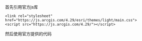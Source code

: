 
首先引用官方js库
 
    <link rel="stylesheet" href="https://js.arcgis.com/4.29/esri/themes/light/main.css">
    <script src="https://js.arcgis.com/4.29/"></script>
然后使用官方提供的代码
    <script>
        require([
            "esri/config",
            //"esri/Map",
            "esri/WebMap",
            "esri/views/MapView",
            "esri/widgets/ScaleBar",//比例尺
            "esri/widgets/Legend",//图例
            "esri/widgets/BasemapGallery"//底图切换
        ], function (esriConfig, WebMap, MapView, ScaleBar, Legend,BasemapGallery) {
 
            esriConfig.apiKey = "AAPKb9fe8ec672004da7bfa1847f3ffbb8518jQr9zOMbWDhKjYI5leVpfSFZgSmHl64ZqE3pHmwaSzrT4JssWhn7S4jDFzVURC1";
 
            /*const map = new Map({
                basemap: "satellite" // basemap styles service
            });*/
            const webmap = new WebMap({
                portalItem: {
                    id: "3ea0c773b32d4404b82f77f9fbfbf328"//改成web地图的id
                }
            });
 
            const view = new MapView({
                /*map: map,
                center: [117, 40], // Longitude, latitude
                zoom: 13, */ // Zoom level
                container: "viewDiv",// Div element
                map: webmap,
            });
 
            const scalebar = new ScaleBar({
                view: view
            });
 
            view.ui.add(scalebar, "bottom-left");
 
            const legend = new Legend({
                view: view
            });
            view.ui.add(legend, "top-right");
 
           
const basemapGallery = new BasemapGallery({
   view: view,
   source: [Basemap.fromId("topo-vector"), Basemap.fromId("hybrid"), customBasemap] // autocasts to LocalBasemapsSource
});
view.ui.add(basemapGallery,"bottom-right");
 
        });
    </script>
